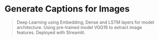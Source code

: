 # Generate Captions for Images
> Deep Learning using Embedding, Dense and LSTM layers for model architecture.
> Using pre-trained model VGG16 to extract image features.
> Deployed with Streamlit.
